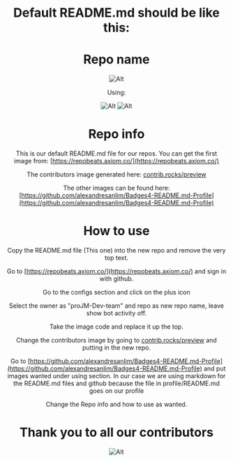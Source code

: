 <div align='center'>

# Default README.md should be like this:

# Repo name 
![Alt](https://repobeats.axiom.co/api/embed/eb3d3555fc9be81d55ecb6e54b78a57c544cf67a.svg "Analytics image")

Using:

![Alt](https://img.shields.io/badge/Markdown-000000?style=for-the-badge&logo=markdown&logoColor=white "Markdown")
![Alt](https://img.shields.io/badge/GitHub-100000?style=for-the-badge&logo=github&logoColor=white "Github")

# Repo info
This is our default README.md file for our repos. You can get the first image from:
[https://repobeats.axiom.co/](https://repobeats.axiom.co/)

The contributors image generated here: [contrib.rocks/preview](contrib.rocks/preview)

The other images can be found here: 
[https://github.com/alexandresanlim/Badges4-README.md-Profile](https://github.com/alexandresanlim/Badges4-README.md-Profile)

# How to use
Copy the README.md file (This one) into the new repo and remove the very top text.

Go to [https://repobeats.axiom.co/](https://repobeats.axiom.co/) and sign in with github.

Go to the configs section and click on the plus icon

Select the owner as "proJM-Dev-team" and repo as new repo name, leave show bot activity off.

Take the image code and replace it up the top.

Change the contributors image by going to [contrib.rocks/preview](contrib.rocks/preview) and putting in the new repo.

Go to [https://github.com/alexandresanlim/Badges4-README.md-Profile](https://github.com/alexandresanlim/Badges4-README.md-Profile) and put images wanted under using section. In our case we are using markdown for the README.md files and github because the file in profile/README.md goes on our profile

Change the Repo info and how to use as wanted.

# Thank you to all our contributors
![Alt](https://contrib.rocks/image?repo=proJM-Dev-team/.github "Analytics image")
